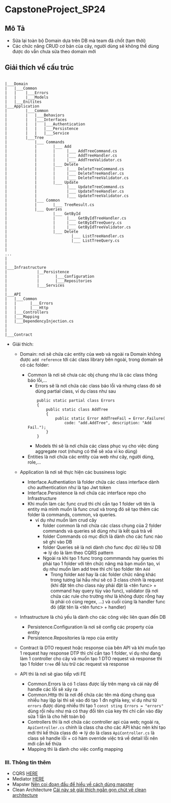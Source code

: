 # CapstoneProject_SP24

## Mô Tả
- Sửa lại toàn bộ Domain dựa trên DB mà team đã chốt (tạm thời)
- Các chức năng CRUD cơ bản của cây, người dùng sẽ không thể dùng được do vẫn chưa sửa theo domain mới

## Giải thích về cấu trúc
```

|___Domain
|   |___Common
|   |    |___Errors
|   |    |___Models
|   |___Enitites
|___Application
|        |___Common
|        |   |___Behaviors
|        |   |___Interfaces
|        |   |   |___Authentication
|        |   |   |___Persistence
|        |   |   |___Service
|        |___Tree
|            |___ Commands
|            |       |___ Add
|            |       |     |___ AddTreeCommand.cs
|            |       |     |___ AddTreeHandler.cs
|            |       |     |___ AddTreeValidator.cs
|            |       |___ Delete
|            |       |     |___ DeleteTreeCommand.cs
|            |       |     |___ DeleteTreeHandler.cs
|            |       |     |___ DeleteTreeValidator.cs
|            |       |___ Update
|            |             |___ UpdateTreeCommand.cs
|            |             |___ UpdateTreeHandler.cs
|            |             |___ UpdateTreeValidator.cs
|            |___ Common
|            |       |___ TreeResult.cs
|            |___ Queries
|                    |___ GetById
|                    |     |___ GetByIdTreeHandler.cs
|                    |     |___ GetByIdTreeQuery.cs
|                    |     |___ GetByIdTreeValidator.cs
|                    |___ Delete
|                            |___ ListTreeHandler.cs
|                            |___ ListTreeQuery.cs
|
|
...
|
|
|___Infrastructure
|             |__Persistence
|             |       |___Configuration
|             |       |___Repositories
|             |___Services
|
|___API
|   |___Common
|   |      |___Errors
|   |      |___Http
|   |___Controllers
|   |___Mapping
|   |___DependencyInjection.cs
|
|
|___Contract
```
- Giải thích:
    + Domain: nơi sẽ chứa các entity của web và ngoài ra Domain không được `add reference` tới các class library bên ngoài, trong domain sẽ có các folder:
        + Common là nơi sẽ chưa các obj chung như là các class thông báo lỗi,...
            + Errors sẽ là nơi chứa các class báo lỗi và nhưng class đó sẽ dùng partial class, ví dụ class như sau
            ```
                public static partial class Errors
                {
                    public static class AddTree
                    {
                        public static Error AddTreeFail = Error.Failure(
                            code: "add.AddTree", description: "Add Fail.");
                    }
                }
            ```
            + Models thì sẽ là nơi chứa các class phục vụ cho việc dùng aggregate root (nhưng có thể sẽ xóa vì ko dùng)
        + Entities là nơi chứa các entity của web như cây, người dùng, role,...

    + Application là nơi sẽ thực hiện các bussiness logic
        + Interface.Authentiation là folder chứa các class interface dành cho authentication như là tạo Jwt token
        + Interface.Persistence là nơi chứa các interface repo cho Infrastructure
        + Khi muốn làm các func crud thì chỉ cần tạo 1 folder với tên là entity mà mình muốn là func crud và trong đó sẽ tạo thêm các folder là commands, common, và queries.
            + ví dụ như muốn làm crud cây
                + folder common là nơi chứa các class chung của 2 folder commands và queries sẽ dùng như là kết quả trả về
                + folder Commands có mục đích là dành cho các func nào sẽ ghi vào DB
                + folder Queries sẽ là nơi dành cho func đọc dữ liệu từ DB
                => lý do là làm theo CQRS pattern
                + Ngoài ra khi tạo 1 func trong commmands hay queries thì phải tạo 1 folder với tên chức năng mà bạn muốn tạo, ví dụ như muốn làm add tree thì chỉ tạo folder tên `Add`
                    + Trong folder `Add` hay là các folder chức năng khác trong tương lai hầu như sẽ có 3 class chính là request (khi đặt tên cho class này phải đặt là <tên func> + command hay query tùy vào func), validator (là nơi chứa các rule cho trường như là không được rỗng hay là phải có cùng regex, ...) và cuối cùng là handler func đó (đặt tên là <tên func> + handler)

    + Infrastructure là chủ yếu là dành cho các công việc liên quan đến DB
        + Persistence.Configuration là nơi sẽ config các property của entity
        + Persistence.Repositories là repo của entity

    + Contract là DTO request hoặc response của bên API và khi muốn tạo 1 request hay response DTP thì chỉ cần tạo 1 folder, ví dụ như đang làm 1 controller cho cây và muốn tạo 1 DTO request và response thì tạo 1 folder `tree` để lưu trữ các request và response

    + API thì là nơi sẽ giao tiếp với FE
        + Common.Errors là có 1 class được lấy trên mạng và cái này để handle các lỗi sẽ xảy ra
        + Common.Http thì là nơi để chứa các tên mà dùng chung qua nhiều hay lặp lại thì sẽ vào đó tạo 1 đn nghĩa key, ví dụ như từ `errors` được dùng nhiều thì tạo 1 `const sting Errors = "errors"` dùng rồi nếu như mà có thay đổi tên của key thì chỉ cần vào đây sửa 1 lần là cho hết toàn bộ
        + Controllers thì là nơi chứa các controller api của web; ngoài ra, `ApiController.cs` chính là class cha cho các API khác nên khi tạo mới thì kế thừa class đó
        => lý do là class `ApiController.cs` là class sẽ handle lỗi + có hàm override việc trả về detail lỗi nên mới cần kế thừa
        + Mapping thì là dành cho việc config mapping

### III. Thông tin thêm
- CQRS [HERE](https://topdev.vn/blog/cqrs-pattern-la-gi-vi-du-de-hieu-ve-cqrs-pattern/#:~:text=CQRS%20l%C3%A0%20pattern%20chia%20vi%E1%BB%87c,%C4%91%E1%BB%99t%20tr%C3%AAn%20c%C3%B9ng%20m%E1%BB%99t%20domain.)
- Mediator [HERE](https://refactoring.guru/design-patterns/mediator)
- Mapster [Nên coi đoạn đầu để hiểu về cách dùng mapster](https://www.youtube.com/watch?v=vBs6naPD6RE)
- Clean Architecture [Cái này sẽ giải thích ngắn gọn chút về clean architecture](https://learn.microsoft.com/en-us/dotnet/architecture/modern-web-apps-azure/common-web-application-architectures#clean-architecture)


